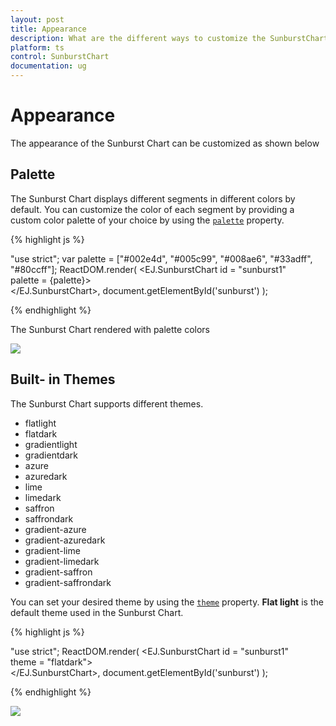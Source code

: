 ```yaml
---
layout: post
title: Appearance
description: What are the different ways to customize the SunburstChart 
platform: ts
control: SunburstChart
documentation: ug
---
```


# Appearance
The appearance of the Sunburst Chart can be customized as shown below 

## Palette
The Sunburst Chart displays different segments in different colors by default. You can customize the color of each segment by providing a custom color palette of your choice by using the [`palette`](../api/ejsunburstchart#members:palette) property.

{% highlight js %}

"use strict";
var palette = ["#002e4d", "#005c99", "#008ae6", "#33adff", "#80ccff"];
ReactDOM.render(
    <EJ.SunburstChart id = "sunburst1"          
    palette = {palette}>                  
    </EJ.SunburstChart>,
          document.getElementById('sunburst')
);


{% endhighlight %}

The Sunburst Chart rendered with palette colors

![](/js/SunburstChart/Appearance_images/Appearance_img1.png)

 
## Built- in Themes
The Sunburst Chart supports different themes. 
*	flatlight
*	flatdark
*	gradientlight
*	gradientdark
*	azure
*	azuredark
*	lime
*	limedark
*	saffron
*	saffrondark
*	gradient-azure
*	gradient-azuredark
*	gradient-lime
*	gradient-limedark
*	gradient-saffron
*	gradient-saffrondark

You can set your desired theme by using the [`theme`](../api/ejsunburstchart#members:theme) property. **Flat light** is the default theme used in the Sunburst Chart.

{% highlight js %}

"use strict";
ReactDOM.render(
    <EJ.SunburstChart id = "sunburst1"          
    theme = "flatdark">                  
    </EJ.SunburstChart>,
          document.getElementById('sunburst')
);


{% endhighlight %}

![](/js/SunburstChart/Appearance_images/Appearance_img2.png)


